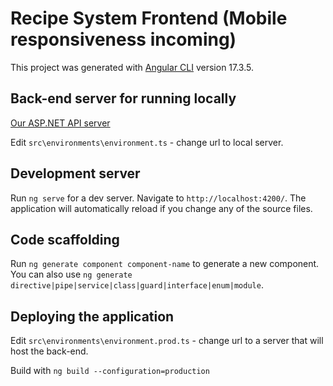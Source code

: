 # Recipe System Frontend (Mobile responsiveness incoming)

This project was generated with [Angular CLI](https://github.com/angular/angular-cli) version 17.3.5.

## Back-end server for running locally

[Our ASP.NET API server](https://github.com/Grupe-5/RECEPTAI-Backend)

Edit `src\environments\environment.ts` - change url to local server. 

## Development server

Run `ng serve` for a dev server. Navigate to `http://localhost:4200/`. The application will automatically reload if you change any of the source files.

## Code scaffolding

Run `ng generate component component-name` to generate a new component. You can also use `ng generate directive|pipe|service|class|guard|interface|enum|module`.

## Deploying the application
Edit `src\environments\environment.prod.ts` - change url to a server that will host the back-end.

Build with `ng build --configuration=production`

